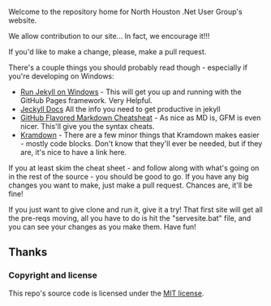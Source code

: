 Welcome to the repository home for North Houston .Net User Group's website.

We allow contribution to our site... In fact, we encourage it!!!

If you'd like to make a change, please, make a pull request.

There's a couple things you should probably read though - especially if you're developing on Windows:
* [Run Jekyll on Windows](http://jekyll-windows.juthilo.com/) - This will get you up and running with the GitHub Pages framework. Very Helpful.
* [Jeckyll Docs](http://jekyllrb.com/) All the info you need to get productive in jekyll
* [GitHub Flavored Markdown Cheatsheat](https://github.com/adam-p/markdown-here/wiki/Markdown-Cheatsheet) - As nice as MD is, GFM is even nicer. This'll give you the syntax cheats.
* [Kramdown](http://kramdown.gettalong.org/quickref.html) - There are a few minor things that Kramdown makes easier - mostly code blocks. Don't know that they'll ever be needed, but if they are, it's nice to have a link here.

If you at least skim the cheat sheet - and follow along with what's going on in the rest of the source - you should be good to go. If you have any big changes you want to make, just make a pull request. Chances are, it'll be fine!

If you just want to give clone and run it, give it a try! That first site will get all the pre-reqs moving, all you have to do is hit the "servesite.bat" file, and you can see your changes as you make them. Have fun!

## Thanks

### Copyright and license

This repo's source code is licensed under the [MIT license](/LICENSE).
